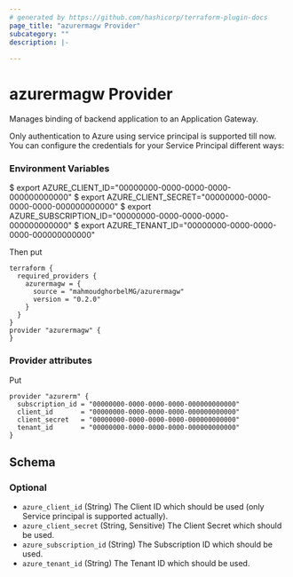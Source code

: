 ```yaml
---
# generated by https://github.com/hashicorp/terraform-plugin-docs
page_title: "azurermagw Provider"
subcategory: ""
description: |-
  
---
```


# azurermagw Provider

Manages binding of backend application to an Application Gateway.

Only authentication to Azure using service principal is supported till now. 
You can configure the credentials for your Service Principal different ways:

### Environment Variables

$ export AZURE_CLIENT_ID="00000000-0000-0000-0000-000000000000"
$ export AZURE_CLIENT_SECRET="00000000-0000-0000-0000-000000000000"
$ export AZURE_SUBSCRIPTION_ID="00000000-0000-0000-0000-000000000000"
$ export AZURE_TENANT_ID="00000000-0000-0000-0000-000000000000"
 
Then put 

```hcl
terraform {
  required_providers {
    azurermagw = {
      source = "mahmoudghorbelMG/azurermagw"
      version = "0.2.0"
    }
  }
}
provider "azurermagw" {
}
```

### Provider attributes
Put 
```hcl
provider "azurerm" {
  subscription_id = "00000000-0000-0000-0000-000000000000"
  client_id       = "00000000-0000-0000-0000-000000000000"
  client_secret   = "00000000-0000-0000-0000-000000000000"
  tenant_id       = "00000000-0000-0000-0000-000000000000"
}
```

<!-- schema generated by tfplugindocs -->
## Schema

### Optional

- `azure_client_id` (String) The Client ID which should be used (only Service principal is supported actually).
- `azure_client_secret` (String, Sensitive) The Client Secret which should be used.
- `azure_subscription_id` (String) The Subscription ID which should be used.
- `azure_tenant_id` (String) The Tenant ID which should be used.

